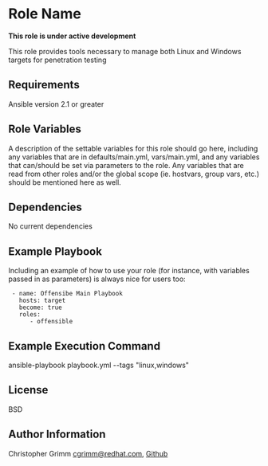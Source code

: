 Role Name
=========
**This role is under active development**

This role provides tools necessary to manage both Linux and Windows targets for penetration testing

Requirements
------------

Ansible version 2.1 or greater

Role Variables
--------------

A description of the settable variables for this role should go here, including any variables that are in defaults/main.yml, vars/main.yml, and any variables that can/should be set via parameters to the role. Any variables that are read from other roles and/or the global scope (ie. hostvars, group vars, etc.) should be mentioned here as well.

Dependencies
------------

No current dependencies

Example Playbook
----------------

Including an example of how to use your role (for instance, with variables passed in as parameters) is always nice for users too:

     - name: Offensibe Main Playbook 
       hosts: target 
       become: true
       roles:
          - offensible

Example Execution Command
------------------

ansible-playbook playbook.yml --tags "linux,windows"
  
License
-------

BSD

Author Information
------------------

Christopher Grimm <cgrimm@redhat.com>, [Github](https://githubs.com/cgrimm-redhat)

